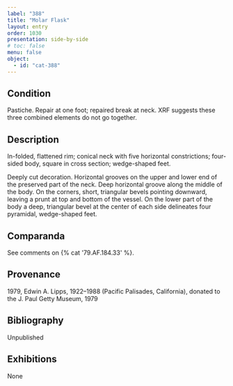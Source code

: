 ```yaml
---
label: "388"
title: "Molar Flask"
layout: entry
order: 1030
presentation: side-by-side
# toc: false
menu: false
object:
  - id: "cat-388"
---
```


## Condition

Pastiche. Repair at one foot; repaired break at neck. XRF suggests these three combined elements do not go together.

## Description

In-folded, flattened rim; conical neck with five horizontal constrictions; four-sided body, square in cross section; wedge-shaped feet.

Deeply cut decoration. Horizontal grooves on the upper and lower end of the preserved part of the neck. Deep horizontal groove along the middle of the body. On the corners, short, triangular bevels pointing downward, leaving a prunt at top and bottom of the vessel. On the lower part of the body a deep, triangular bevel at the center of each side delineates four pyramidal, wedge-shaped feet.

## Comparanda

See comments on {% cat '79.AF.184.33' %}.

## Provenance

1979, Edwin A. Lipps, 1922–1988 (Pacific Palisades, California), donated to the J. Paul Getty Museum, 1979

## Bibliography

Unpublished

## Exhibitions

None